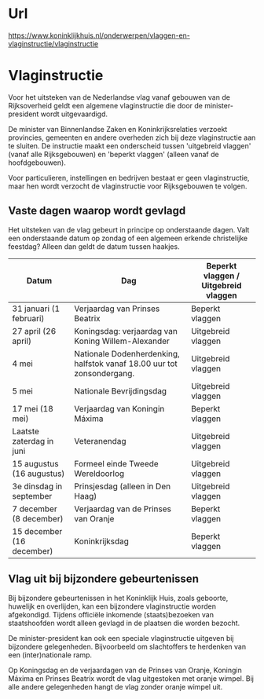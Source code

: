 # Url
https://www.koninklijkhuis.nl/onderwerpen/vlaggen-en-vlaginstructie/vlaginstructie

 Vlaginstructie
==========

Voor het uitsteken van de Nederlandse vlag vanaf gebouwen van de Rijksoverheid geldt een algemene vlaginstructie die door de minister-president wordt uitgevaardigd. 

De minister van Binnenlandse Zaken en Koninkrijksrelaties verzoekt provincies, gemeenten en andere overheden zich bij deze vlaginstructie aan te sluiten. De instructie maakt een onderscheid tussen 'uitgebreid vlaggen' (vanaf alle Rijksgebouwen) en 'beperkt vlaggen' (alleen vanaf de hoofdgebouwen).

Voor particulieren, instellingen en bedrijven bestaat er geen vlaginstructie, maar hen wordt verzocht de vlaginstructie voor Rijksgebouwen te volgen.

Vaste dagen waarop wordt gevlagd
----------

Het uitsteken van de vlag gebeurt in principe op onderstaande dagen. Valt een onderstaande datum op zondag of een algemeen erkende christelijke feestdag? Alleen dan geldt de datum tussen haakjes.

|          Datum          |                                 Dag                                  |Beperkt vlaggen / Uitgebreid vlaggen|
|-------------------------|----------------------------------------------------------------------|------------------------------------|
| 31 januari (1 februari) |                    Verjaardag van Prinses Beatrix                    |          Beperkt vlaggen           |
|   27 april (26 april)   |          Koningsdag: verjaardag van Koning Willem-Alexander          |         Uitgebreid vlaggen         |
|          4 mei          |Nationale Dodenherdenking, halfstok vanaf 18.00 uur tot zonsondergang.|         Uitgebreid vlaggen         |
|          5 mei          |                       Nationale Bevrijdingsdag                       |         Uitgebreid vlaggen         |
|     17 mei (18 mei)     |                    Verjaardag van Koningin Máxima                    |          Beperkt vlaggen           |
|Laatste zaterdag in juni |                             Veteranendag                             |         Uitgebreid vlaggen         |
|15 augustus (16 augustus)|                  Formeel einde Tweede Wereldoorlog                   |         Uitgebreid vlaggen         |
| 3e dinsdag in september |                   Prinsjesdag (alleen in Den Haag)                   |         Uitgebreid vlaggen         |
| 7 december (8 december) |                 Verjaardag van de Prinses van Oranje                 |          Beperkt vlaggen           |
|15 december (16 december)|                            Koninkrijksdag                            |          Beperkt vlaggen           |

Vlag uit bij bijzondere gebeurtenissen
----------

Bij bijzondere gebeurtenissen in het Koninklijk Huis, zoals geboorte, huwelijk en overlijden, kan een bijzondere vlaginstructie worden afgekondigd. Tijdens officiële inkomende (staats)bezoeken van staatshoofden wordt alleen gevlagd in de plaatsen die worden bezocht.

De minister-president kan ook een speciale vlaginstructie uitgeven bij bijzondere gelegenheden. Bijvoorbeeld om slachtoffers te herdenken van een (inter)nationale ramp.

Op Koningsdag en de verjaardagen van de Prinses van Oranje, Koningin Máxima en Prinses Beatrix wordt de vlag uitgestoken met oranje wimpel. Bij alle andere gelegenheden hangt de vlag zonder oranje wimpel uit.